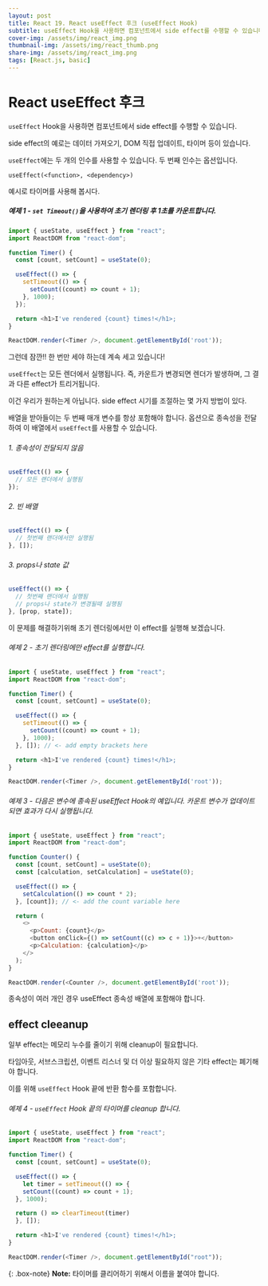 ```yaml
---
layout: post
title: React 19. React useEffect 후크 (useEffect Hook)
subtitle: useEffect Hook을 사용하면 컴포넌트에서 side effect를 수행할 수 있습니다.
cover-img: /assets/img/react_img.png
thumbnail-img: /assets/img/react_thumb.png
share-img: /assets/img/react_img.png
tags: [React.js, basic]
---
```


# React useEffect 후크

```useEffect``` Hook을 사용하면 컴포넌트에서 side effect를 수행할 수 있습니다.

side effect의 예로는 데이터 가져오기, DOM 직접 업데이트, 타이머 등이 있습니다.

```useEffect```에는 두 개의 인수를 사용할 수 있습니다. 두 번째 인수는 옵션입니다.

```useEffect(<function>, <dependency>)```

예시로 타이머를 사용해 봅시다.

##### 예제 1 - ```set Timeout()```을 사용하여 초기 렌더링 후 1초를 카운트합니다.

```javascript
import { useState, useEffect } from "react";
import ReactDOM from "react-dom";

function Timer() {
  const [count, setCount] = useState(0);

  useEffect(() => {
    setTimeout(() => {
      setCount((count) => count + 1);
    }, 1000);
  });

  return <h1>I've rendered {count} times!</h1>;
}

ReactDOM.render(<Timer />, document.getElementById('root'));
```

그런데 잠깐!! 한 번만 세야 하는데 계속 세고 있습니다!

```useEffect```는 모든 렌더에서 실행됩니다. 즉, 카운트가 변경되면 렌더가 발생하며, 그 결과 다른 effect가 트리거됩니다.

이건 우리가 원하는게 아닙니다. side effect 시기를 조절하는 몇 가지 방법이 있다.

배열을 받아들이는 두 번째 매개 변수를 항상 포함해야 합니다. 옵션으로 종속성을 전달하여 이 배열에서 ```useEffect```를 사용할 수 있습니다.

###### 1. 종속성이 전달되지 않음

```javascript
useEffect(() => {
  // 모든 랜더에서 실행됨
});
```

###### 2. 빈 배열

```javascript
useEffect(() => {
  // 첫번째 랜더에서만 실행됨
}, []);
```

###### 3. props나 state 값

```javascript
useEffect(() => {
  // 첫번째 랜더에서 실행됨
  // props나 state가 변경될때 실행됨
}, [prop, state]);
```

이 문제를 해결하기위해 초기 렌더링에서만 이 effect를 실행해 보겠습니다.

###### 예제 2 - 초기 렌더링에만 effect를 실행합니다.

```javascript
import { useState, useEffect } from "react";
import ReactDOM from "react-dom";

function Timer() {
  const [count, setCount] = useState(0);

  useEffect(() => {
    setTimeout(() => {
      setCount((count) => count + 1);
    }, 1000);
  }, []); // <- add empty brackets here

  return <h1>I've rendered {count} times!</h1>;
}

ReactDOM.render(<Timer />, document.getElementById('root'));
```

###### 예제 3 - 다음은 변수에 종속된 useEffect Hook의 예입니다. 카운트 변수가 업데이트되면 효과가 다시 실행됩니다.

```javascript
import { useState, useEffect } from "react";
import ReactDOM from "react-dom";

function Counter() {
  const [count, setCount] = useState(0);
  const [calculation, setCalculation] = useState(0);

  useEffect(() => {
    setCalculation(() => count * 2);
  }, [count]); // <- add the count variable here

  return (
    <>
      <p>Count: {count}</p>
      <button onClick={() => setCount((c) => c + 1)}>+</button>
      <p>Calculation: {calculation}</p>
    </>
  );
}

ReactDOM.render(<Counter />, document.getElementById('root'));
```

종속성이 여러 개인 경우 useEffect 종속성 배열에 포함해야 합니다.

## effect cleeanup

일부 effect는 메모리 누수를 줄이기 위해 cleanup이 필요합니다.

타임아웃, 서브스크립션, 이벤트 리스너 및 더 이상 필요하지 않은 기타 effect는 폐기해야 합니다.

이를 위해 ```useEffect``` Hook 끝에 반환 함수를 포함합니다.

###### 예제 4 - ```useEffect``` Hook 끝의 타이머를 cleanup 합니다.

```javascript
import { useState, useEffect } from "react";
import ReactDOM from "react-dom";

function Timer() {
  const [count, setCount] = useState(0);

  useEffect(() => {
    let timer = setTimeout(() => {
    setCount((count) => count + 1);
  }, 1000);

  return () => clearTimeout(timer)
  }, []);

  return <h1>I've rendered {count} times!</h1>;
}

ReactDOM.render(<Timer />, document.getElementById("root"));
```

{: .box-note}
**Note:** 타이머를 클리어하기 위해서 이름을 붙여야 합니다.
